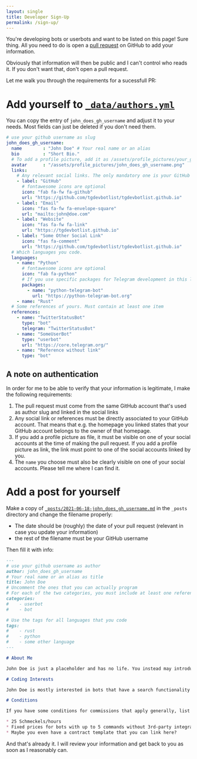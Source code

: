 ```yaml
---
layout: single
title: Developer Sign-Up
permalink: /sign-up/
---
```


You're developing bots or userbots and want to be listed on this page! Sure thing. All you need to do is open a [pull request](https://github.com/TGBotDevList/tgbotdevlist.github.io/compare) on GitHub to add your information.

Obviously that information will then be public and I can't control who reads it. If you don't want that, don't open a pull request.

Let me walk you through the requirements for a sucessfull PR:

# Add yourself to [`_data/authors.yml`](https://github.com/TGBotDevList/tgbotdevlist.github.io/blob/main/_data/authors.yml)

You can copy the entry of `john_does_gh_username` and adjust it to your needs. Most fields can just be deleted if you don't need them.

```yml
# use your github username as slug
john_does_gh_username:
  name        : "John Doe" # Your real name or an alias
  bio         : "Short Bio."
  # To add a profile picture, add it as /assets/profile_pictures/your_gh_username.png or add a link
  avatar      : "/assets/profile_pictures/john_does_gh_username.png"
  links:
    # Any relevant social links. The only mandatory one is your GitHub profile.
    - label: "GitHub"
      # fontawesome icons are optional
      icon: "fab fa-fw fa-github"
      url: "https://github.com/tgdevbotlist/tgdevbotlist.github.io"
    - label: "Email"
      icon: "fas fa-fw fa-envelope-square"
      url: "mailto:john@doe.com"
    - label: "Website"
      icon: "fas fa-fw fa-link"
      url: "https://tgdevbotlist.github.io"
    - label: "Some Other Social Link"
      icon: "fas fa-comment"
      url: "https://github.com/tgdevbotlist/tgdevbotlist.github.io"
  # Which languages you code.
  languages:
    - name: "Python"
      # fontawesome icons are optional
      icon: "fab fa-python"
      # If you use specific packages for Telegram development in this language, list them here
      packages:
        - name: "python-telegram-bot"
          url: "https://python-telegram-bot.org"
    - name: "Rust"
  # Some references of yours. Must contain at least one item
  references:
    - name: "TwitterStatusBot"
      type: "bot"
      telegram: "TwitterStatusBot"
    - name: "SomeUserBot"
      type: "userbot"
      url: "https://core.telegram.org/"
    - name: "Reference without link"
      type: "bot"
```

## A note on authentication

In order for me to be able to verify that your information is legitimate, I make the following requirements:

1. The pull request must come from the same GitHub account that's used as author slug and linked in the social links
2. Any social link or references must be directly associated to your GitHub account. That means that e.g. the homepage you linked states that your GitHub account belongs to the owner of that homepage.
3. If you add a profile picture as file, it must be visible on one of your social accounts at the time of making the pull request. If you add a profile picture as link, the link must point to one of the social accounts linked by you.
4. The `name` you choose must also be clearly visible on one of your social accounts. Please tell me where I can find it.

# Add a post for yourself

Make a copy of [`_posts/2021-06-18-john_does_gh_username.md`](https://github.com/TGBotDevList/tgbotdevlist.github.io/blob/main/_posts/2021-06-18-john_does_gh_username.md) in the `_posts` directory and change the filename properly:

* The date should be (roughly) the date of your pull request (relevant in case you update your information)
* the rest of the filename must be your GitHub username

Then fill it with info:

```markdown
---
# use your github username as author
author: john_does_gh_username
# Your real name or an alias as title
title: John Doe
# Uncomment the ones that you can actually program
# For each of the two categories, you must include at least one reference
categories:
#    - userbot
#    - bot

# Use the tags for all languages that you code
tags:
#    - rust
#    - python
#    - some other language
---

# About Me

John Doe is just a placeholder and has no life. You instead may introduce yourself here in a short paragraph.

# Coding Interests

John Doe is mostly interested in bots that have a search functionality via the inline mode. He uses userbots only when strictly necessary. How about you?

# Conditions

If you have some conditions for commissions that apply generally, list them here. E.g.

* 25 Schmeckels/hours
* Fixed prices for bots with up to 5 commands without 3rd-party integrations
* Maybe you even have a contract template that you can link here?
```

And that's already it. I will review your information and get back to you as soon as I reasonably can.
